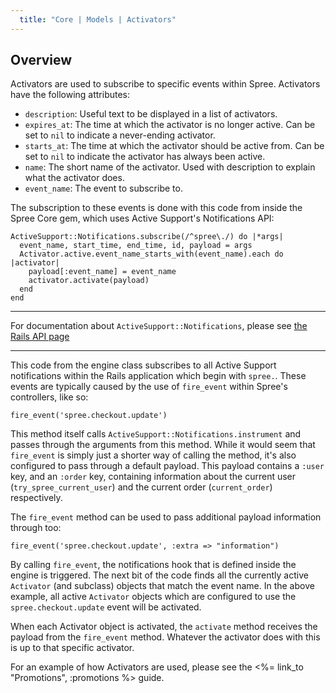 ```yaml
---
  title: "Core | Models | Activators"
---
```


## Overview

Activators are used to subscribe to specific events within Spree. Activators
have the following attributes:

* `description`: Useful text to be displayed in a list of activators.
* `expires_at`: The time at which the activator is no longer active. Can be set
  to `nil` to indicate a never-ending activator.
* `starts_at`: The time at which the activator should be active from. Can be set
  to `nil` to indicate the activator has always been active.
* `name`: The short name of the activator. Used with description to explain what
  the activator does.
* `event_name`: The event to subscribe to.

The subscription to these events is done with this code from inside the Spree
Core gem, which uses Active Support's Notifications API:

    ActiveSupport::Notifications.subscribe(/^spree\./) do |*args|
      event_name, start_time, end_time, id, payload = args
      Activator.active.event_name_starts_with(event_name).each do |activator|
        payload[:event_name] = event_name
        activator.activate(payload)
      end
    end

***
For documentation about `ActiveSupport::Notifications`, please see [the Rails
API page](http://api.rubyonrails.org/classes/ActiveSupport/Notifications.html)
***

This code from the engine class subscribes to all Active Support notifications
within the Rails application which begin with `spree.`. These events are
typically caused by the use of `fire_event` within Spree's controllers, like so:

    fire_event('spree.checkout.update')

This method itself calls `ActiveSupport::Notifications.instrument` and passes
through the arguments from this method. While it would seem that `fire_event` is
simply just a shorter way of calling the method, it's also configured to pass
through a default payload. This payload contains a `:user` key, and an `:order` key,
containing information about the current user (`try_spree_current_user`) and the
current order (`current_order`) respectively.

The `fire_event` method can be used to pass additional payload information
through too:

    fire_event('spree.checkout.update', :extra => "information")

By calling `fire_event`, the notifications hook that is defined inside the
engine is triggered. The next bit of the code finds all the currently active
`Activator` (and subclass) objects that match the event name. In the above
example, all active `Activator` objects which are configured to use the
`spree.checkout.update` event will be activated.

When each Activator object is activated, the `activate` method receives the
payload from the `fire_event` method. Whatever the activator does with this is
up to that specific activator.

For an example of how Activators are used, please see the 
<%= link_to "Promotions", :promotions %> guide.
